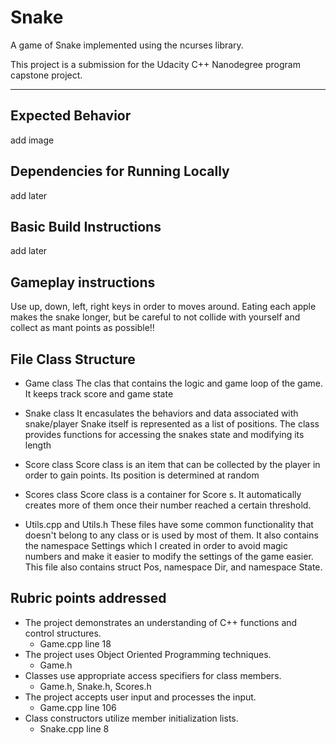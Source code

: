 # Snake

A game of Snake implemented using the ncurses library. 

This project is a submission for the Udacity C++ Nanodegree program capstone project.

---
## Expected Behavior

add image

## Dependencies for Running Locally
add later

## Basic Build Instructions
add later

## Gameplay instructions

Use up, down, left, right keys in order to moves around.
Eating each apple makes the snake longer, but be careful to not 
collide with yourself and collect as mant points as possible!!

## File Class Structure
* Game class 
The clas that contains the logic and game loop of the game.
It keeps track score and game state

* Snake class 
It encasulates the behaviors and data associated with snake/player
Snake itself is represented as a list of positions. The class provides functions for accessing the snakes state
and modifying its length

* Score class
Score class is an item that can be collected by the player in order to gain points.
Its position is determined at random

* Scores class
Score class is a container for Score s. It automatically creates more of them once their number 
reached a certain threshold.

* Utils.cpp and Utils.h
These files have some common functionality that doesn't belong to any class or is used by most of them.
It also contains the namespace Settings which I created in order to avoid magic numbers and make it easier to 
modify the settings of the game easier.
This file also contains struct Pos, namespace Dir, and namespace State.


## Rubric points addressed

* The project demonstrates an understanding of C++ functions and control structures.
	* Game.cpp line 18
* The project uses Object Oriented Programming techniques.
	* Game.h
* Classes use appropriate access specifiers for class members.
	* Game.h, Snake.h, Scores.h
* The project accepts user input and processes the input.
	* Game.cpp line 106
* Class constructors utilize member initialization lists.
	* Snake.cpp line 8
